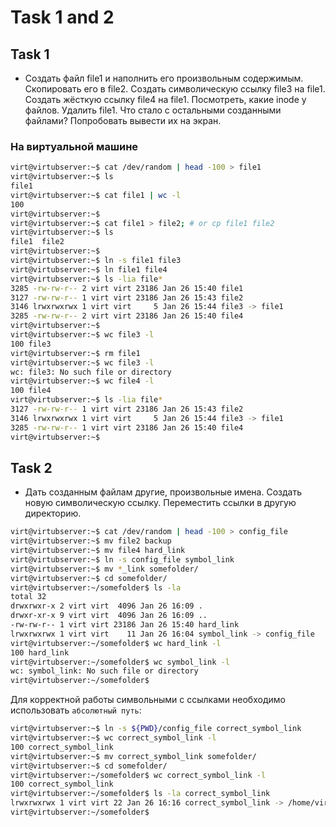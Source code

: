 # Task 1 and 2

## Task 1

- Создать файл file1 и наполнить его произвольным содержимым.
Скопировать его в file2.
Создать символическую ссылку file3 на file1.
Создать жёсткую ссылку file4 на file1.
Посмотреть, какие inode у файлов. Удалить file1.
Что стало с остальными созданными файлами? Попробовать вывести их на экран.

### На виртуальной машине

```bash
virt@virtubserver:~$ cat /dev/random | head -100 > file1
virt@virtubserver:~$ ls
file1
virt@virtubserver:~$ cat file1 | wc -l
100
virt@virtubserver:~$
virt@virtubserver:~$ cat file1 > file2; # or cp file1 file2
virt@virtubserver:~$ ls
file1  file2
virt@virtubserver:~$ 
virt@virtubserver:~$ ln -s file1 file3
virt@virtubserver:~$ ln file1 file4
virt@virtubserver:~$ ls -lia file*
3285 -rw-rw-r-- 2 virt virt 23186 Jan 26 15:40 file1
3127 -rw-rw-r-- 1 virt virt 23186 Jan 26 15:43 file2
3146 lrwxrwxrwx 1 virt virt     5 Jan 26 15:44 file3 -> file1
3285 -rw-rw-r-- 2 virt virt 23186 Jan 26 15:40 file4
virt@virtubserver:~$ 
virt@virtubserver:~$ wc file3 -l
100 file3
virt@virtubserver:~$ rm file1
virt@virtubserver:~$ wc file3 -l
wc: file3: No such file or directory
virt@virtubserver:~$ wc file4 -l
100 file4
virt@virtubserver:~$ ls -lia file*
3127 -rw-rw-r-- 1 virt virt 23186 Jan 26 15:43 file2
3146 lrwxrwxrwx 1 virt virt     5 Jan 26 15:44 file3 -> file1
3285 -rw-rw-r-- 1 virt virt 23186 Jan 26 15:40 file4
virt@virtubserver:~$ 
```

## Task 2

- Дать созданным файлам другие, произвольные имена.
Создать новую символическую ссылку. Переместить ссылки в другую директорию.

```bash
virt@virtubserver:~$ cat /dev/random | head -100 > config_file
virt@virtubserver:~$ mv file2 backup
virt@virtubserver:~$ mv file4 hard_link
virt@virtubserver:~$ ln -s config_file symbol_link 
virt@virtubserver:~$ mv *_link somefolder/
virt@virtubserver:~$ cd somefolder/
virt@virtubserver:~/somefolder$ ls -la
total 32
drwxrwxr-x 2 virt virt  4096 Jan 26 16:09 .
drwxr-xr-x 9 virt virt  4096 Jan 26 16:09 ..
-rw-rw-r-- 1 virt virt 23186 Jan 26 15:40 hard_link
lrwxrwxrwx 1 virt virt    11 Jan 26 16:04 symbol_link -> config_file
virt@virtubserver:~/somefolder$ wc hard_link -l
100 hard_link
virt@virtubserver:~/somefolder$ wc symbol_link -l
wc: symbol_link: No such file or directory
virt@virtubserver:~/somefolder$ 
```

Для корректной работы символьными с
ссылками необходимо использовать `абсолютный путь`:

```bash
virt@virtubserver:~$ ln -s ${PWD}/config_file correct_symbol_link
virt@virtubserver:~$ wc correct_symbol_link -l
100 correct_symbol_link
virt@virtubserver:~$ mv correct_symbol_link somefolder/
virt@virtubserver:~$ cd somefolder/
virt@virtubserver:~/somefolder$ wc correct_symbol_link -l
100 correct_symbol_link
virt@virtubserver:~/somefolder$ ls -la correct_symbol_link 
lrwxrwxrwx 1 virt virt 22 Jan 26 16:16 correct_symbol_link -> /home/virt/config_file
virt@virtubserver:~/somefolder$ 
```

